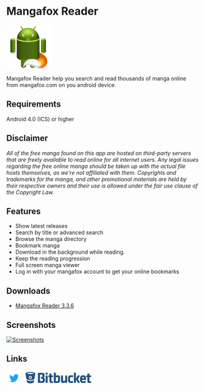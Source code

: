 # Mangafox Reader

![Mangafox Reader](images/mangafoxreader114.png?style=logoapp "Mangafox Reader")

Mangafox Reader help you search and read thousands of manga online from mangafox.com on you android device.

## Requirements
Android 4.0 (ICS) or higher

## Disclaimer
*All of the free manga found on this app are hosted on third-party servers that are freely available to read online for all internet users. Any legal issues regarding the free online manga should be taken up with the actual file hosts themselves, as we're not affiliated with them. Copyrights and trademarks for the manga, and other promotional materials are held by their respective owners and their use is allowed under the fair use clause of the Copyright Law.*

## Features
* Show latest releases
* Search by title or advanced search
* Browse the manga directory
* Bookmark manga
* Download in the background while reading.
* Keep the reading progression
* Full screen manga viewer
* Log in with your mangafox account to get your online bookmarks

## Downloads
* [Mangafox Reader 3.3.6](https://bitbucket.org/cylonu87/mangafox-reader/downloads/MangafoxReader-3.3.6-full-release.apk)

## Screenshots
<a href="https://imgur.com/a/9zPBr"><img src="http://imgur.com/images/imgur-logo.svg?style=logoimgur" alt="Screenshots" title="Mangafox Reader's screenshots" style="max-width:100%" height="40"></a>

## Links
<a href="https://twitter.com/Panic_Soft"><img src="images/Twitter_Logo_Blue.png" alt="PanicSoft's twitter" title="PanicSoft's twitter" style="max-width:100%;" height="40"></a>
<a href="https://bitbucket.org/cylonu87/mangafox-reader/issues"><img src="images/bitbucket.png" alt="Bitbucket" title="Issues" style="max-width:100%;" height="40"></a>
